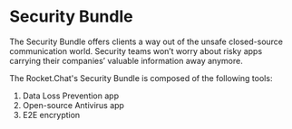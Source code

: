 # Security Bundle

The Security Bundle offers clients a way out of the unsafe closed-source communication world. Security teams won’t worry about risky apps carrying their companies’ valuable information away anymore.

The Rocket.Chat's Security Bundle is composed of the following tools:   


1. Data Loss Prevention app 
2. Open-source Antivirus app
3. E2E encryption
  


